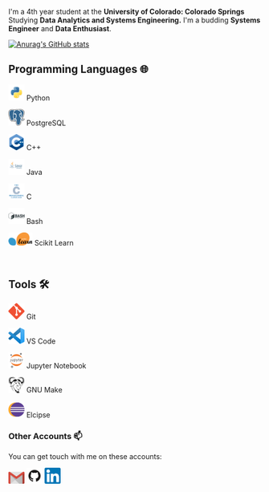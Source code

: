 I'm a 4th year student at the **University of Colorado: Colorado Springs** Studying **Data Analytics and Systems Engineering.** 
I'm a budding **Systems Engineer** and **Data Enthusiast**. 

[![Anurag's GitHub stats](https://github-readme-stats.vercel.app/api?username=sarossilli&hide=issues)](https://github.com/anuraghazra/github-readme-stats)

## Programming Languages 🌐

[<img src="https://raw.githubusercontent.com/github/explore/80688e429a7d4ef2fca1e82350fe8e3517d3494d/topics/python/python.png" alt="python logo" width="32">](https://www.python.org/) Python

[<img src="https://raw.githubusercontent.com/Sarossilli/Sarossilli/master/img/elephant.png" alt="PostgreSQL" width="32">](https://www.postgresql.org/) PostgreSQL

[<img src="https://raw.githubusercontent.com/github/explore/80688e429a7d4ef2fca1e82350fe8e3517d3494d/topics/cpp/cpp.png" alt="cpp logo" width="32">](https://isocpp.org/) C++

[<img src="https://raw.githubusercontent.com/github/explore/80688e429a7d4ef2fca1e82350fe8e3517d3494d/topics/java/java.png" alt="java logo" width="32">](https://www.java.com/) Java

[<img src="https://raw.githubusercontent.com/github/explore/80688e429a7d4ef2fca1e82350fe8e3517d3494d/topics/c/c.png" alt="c logo" width="32">](http://www.open-std.org/jtc1/sc22/wg14/) C

[<img src="https://raw.githubusercontent.com/github/explore/80688e429a7d4ef2fca1e82350fe8e3517d3494d/topics/bash/bash.png" alt="bash logo" width="32">](https://www.gnu.org/software/bash/) Bash

[<img src="https://raw.githubusercontent.com/Sarossilli/Sarossilli/master/img/scikit.png" alt="scikit logo" width="48">](https://scikit-learn.org/stable/index.html) Scikit Learn

<br>

## Tools 🛠️

[<img src="https://raw.githubusercontent.com/Sarossilli/Sarossilli/master/img/git.png" alt="git logo" width="32">](https://git-scm.com/) Git

[<img src="https://raw.githubusercontent.com/Sarossilli/Sarossilli/master/img/vscode.png" alt="vscode logo" width="32">](https://code.visualstudio.com/) VS Code

[<img src="https://raw.githubusercontent.com/Sarossilli/Sarossilli/master/img/jupyter_notebook.png" alt="jupyter notebook logo" width="32">](https://jupyter.org/) Jupyter Notebook

[<img src="https://raw.githubusercontent.com/Sarossilli/Sarossilli/master/img/gnu_make.png" alt="gnu make logo" width="32">](https://www.gnu.org/software/make/manual/) GNU Make

[<img src="https://raw.githubusercontent.com/Sarossilli/Sarossilli/master/img/eclipse.png" alt="eclipse logo" width="32">](https://www.eclipse.org/) Elcipse

### Other Accounts 📫
You can get touch with me on these accounts:

[<img src="https://raw.githubusercontent.com/Sarossilli/Sarossilli/master/img/gmail.png" alt="email logo" width="32">](mailto:sarossilli@gmail.com) [<img src="https://raw.githubusercontent.com/Sarossilli/Sarossilli/master/img/github.png" alt="github logo" width="32">](https://github.com/sarossilli) [<img src="https://raw.githubusercontent.com/Sarossilli/Sarossilli/master/img/linkedin.png" alt="linkedin logo" width="32">](https://www.linkedin.com/in/sarossilli/)

